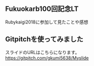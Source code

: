 ## Fukuokarb100回記念LT
Rubykaigi2018に参加して見たことや感想

## Gitpitchを使ってみました
スライドのURLはこちらになります。
https://gitpitch.com/gkumi5638/Myslide
